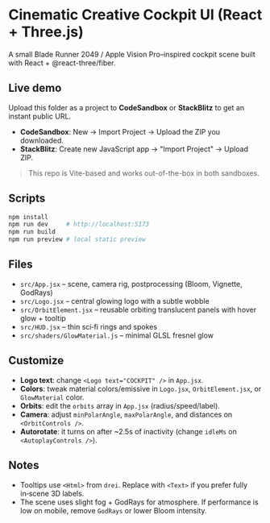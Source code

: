 # Cinematic Creative Cockpit UI (React + Three.js)

A small Blade Runner 2049 / Apple Vision Pro–inspired cockpit scene built with React + @react-three/fiber.

## Live demo
Upload this folder as a project to **CodeSandbox** or **StackBlitz** to get an instant public URL.

- **CodeSandbox**: New → Import Project → Upload the ZIP you downloaded.
- **StackBlitz**: Create new JavaScript app → "Import Project" → Upload ZIP.

> This repo is Vite-based and works out-of-the-box in both sandboxes.

## Scripts
```bash
npm install
npm run dev     # http://localhost:5173
npm run build
npm run preview # local static preview
```

## Files
- `src/App.jsx` – scene, camera rig, postprocessing (Bloom, Vignette, GodRays)
- `src/Logo.jsx` – central glowing logo with a subtle wobble
- `src/OrbitElement.jsx` – reusable orbiting translucent panels with hover glow + tooltip
- `src/HUD.jsx` – thin sci‑fi rings and spokes
- `src/shaders/GlowMaterial.js` – minimal GLSL fresnel glow

## Customize
- **Logo text**: change `<Logo text="COCKPIT" />` in `App.jsx`.
- **Colors**: tweak material colors/emissive in `Logo.jsx`, `OrbitElement.jsx`, or `GlowMaterial` color.
- **Orbits**: edit the `orbits` array in `App.jsx` (radius/speed/label).
- **Camera**: adjust `minPolarAngle`, `maxPolarAngle`, and distances on `<OrbitControls />`.
- **Autorotate**: it turns on after ~2.5s of inactivity (change `idleMs` on `<AutoplayControls />`).

## Notes
- Tooltips use `<Html>` from `drei`. Replace with `<Text>` if you prefer fully in‑scene 3D labels.
- The scene uses slight fog + GodRays for atmosphere. If performance is low on mobile, remove `GodRays` or lower Bloom intensity.
